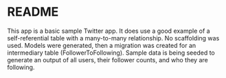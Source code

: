 # README

This app is a basic sample Twitter app. It does use a good example of a self-referential table with a many-to-many relationship. No scaffolding was used. Models were generated, then a migration was created for an intermediary table (FollowerToFollowing). Sample data is being seeded to generate an output of all users, their follower counts, and who they are following.
